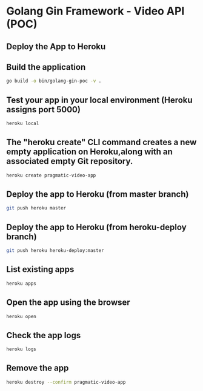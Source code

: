 # Golang Gin Framework - Video API (POC)

## Deploy the App to Heroku


## Build the application

```bash
go build -o bin/golang-gin-poc -v .
```

## Test your app in your local environment (Heroku assigns port 5000)

```bash
heroku local
```

## The "heroku create" CLI command creates a new empty application on Heroku,along with an associated empty Git repository.

```bash
heroku create pragmatic-video-app
```

## Deploy the app to Heroku (from master branch)

```bash
git push heroku master
```

## Deploy the app to Heroku (from heroku-deploy branch)

```bash
git push heroku heroku-deploy:master
```

## List existing apps

```bash
heroku apps
```

## Open the app using the browser

```bash
heroku open
```

## Check the app logs

```bash
heroku logs
```

## Remove the app

```bash
heroku destroy --confirm pragmatic-video-app
```